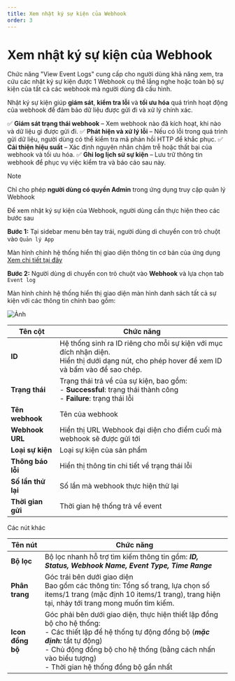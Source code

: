 ```yaml
---
title: Xem nhật ký sự kiện của Webhook
order: 3
---
```


# Xem nhật ký sự kiện của Webhook

Chức năng "View Event Logs" cung cấp cho người dùng khả năng xem, tra cứu các nhật ký sự kiện được 1  Webhook cụ thể lắng nghe hoặc toàn bộ sự kiện của tất cả các webhook mà người dùng đã cấu hình.

Nhật ký sự kiện giúp **giám sát**, **kiểm tra lỗi** và **tối ưu hóa** quá trình hoạt động của webhook để đảm bảo dữ liệu được gửi đi và xử lý chính xác.

✅ **Giám sát trạng thái webhook** – Xem webhook nào đã kích hoạt, khi nào và dữ liệu gì được gửi đi.
✅ **Phát hiện và xử lý lỗi** – Nếu có lỗi trong quá trình gửi dữ liệu, người dùng có thể kiểm tra mã phản hồi HTTP để khắc phục.
✅ **Cải thiện hiệu suất** – Xác định nguyên nhân chậm trễ hoặc thất bại của webhook và tối ưu hóa.
✅ **Ghi log lịch sử sự kiện** – Lưu trữ thông tin webhook để phục vụ việc kiểm tra và báo cáo sau này.




> [!NOTE]
> Chỉ cho phép **người dùng có quyền Admin** trong ứng dụng truy cập quản lý Webhook

Để xem nhật ký sự kiện của Webhook, người dùng cần thực hiện theo các bước sau

**Bước 1:** Tại sidebar menu bên tay trái, người dùng di chuyển con trỏ chuột vào `Quản lý App`

Màn hình chính hệ thống hiển thị giao diện thông tin cơ bản của ứng dụng  [Xem chi tiết tại đây](/docs/vi/sigma-streaming-platform/03-app-management/01-general.md)

**Bước 2:** Người dùng di chuyển con trỏ chuột vào **Webhook** và lựa chọn tab `Event log` 

Màn hình chính hệ thống hiển thị giao diện màn hình danh sách tất cả sự kiện với các thông tin chính bao gồm:

![Ảnh](/images/streaming-platform/webhook/view-event-logs.png)

| Tên cột           | Chức năng                                                    |
| ----------------- | ------------------------------------------------------------ |
| **ID**            | Hệ thống sinh ra ID riêng cho mỗi sự kiện với mục đích nhận diện. <br/>Hiển thị dưới dạng nút, cho phép hover để xem ID và bấm vào để sao chép. |
| **Trạng thái**        | Trạng thái trả về của sự kiện, bao gồm:<br/>- **Successful**: trạng thái thành công<br/>- **Failure**: trạng thái lỗi |
| **Tên webhook**  | Tên của webhook                                              |
| **Webhook URL**   | Hiển thị URL Webhook đại diện cho điểm cuối mà webhook sẽ được gửi tới |
| **Loại sự kiện**    | Loại sự kiện của sản phẩm                                    |
| **Thông báo lỗi** | Hiển thị thông tin chi tiết về trạng thái lỗi                |
| **Số lần thử lại**  | Số lần mà webhook thực hiện thử lại                          |
| **Thời gian gửi**       | Thời gian hệ thống trả về event                              |

Các nút khác

| Tên nút          | Chức năng                                                    |
| ---------------- | ------------------------------------------------------------ |
| **Bộ lọc**       | Bộ lọc nhanh hỗ trợ tìm kiếm thông tin gồm: ***ID, Status, Webhook Name, Event Type, Time Range*** |
| **Phân trang**   | Góc trái bên dưới giao diện<br/>Bao gồm các thông tin: Tổng số trang, lựa chọn số items/1 trang (mặc định 10 items/1 trang), trang hiện tại, nhảy tới trang mong muốn tìm kiếm. |
| **Icon đồng bộ** | Góc phải bên dưới giao diện, thực hiện thiết lập đồng bộ cho hệ thống:<br/>- Các thiết lập để hệ thống tự động đồng bộ (***mặc định:*** tắt tự động)<br/>- Chủ động đồng bộ cho hệ thống (bằng cách nhấn vào biểu tượng)<br/>- Thời gian hệ thống đồng bộ gần nhất |

